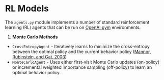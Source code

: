 # RL Models
The `agents.py` module implements a number of standard reinforcement learning (RL) agents that
can be run on [OpenAI gym](https://gym.openai.com/) environments.

1. **Monte Carlo Methods**
- `CrossEntropyAgent` - Iteratively learns to minimize the cross-entropy between
  the optimal policy and the current behavior policy
([Mannor, Rubinstein, and Gat, 2003](https://www.aaai.org/Papers/ICML/2003/ICML03-068.pdf))
- `MonteCarloAgent` - Uses either first-visit Monte Carlo updates (on-policy) or
  incremental weighted importance sampling (off-policy) to learn an optimal
behavior policy.

